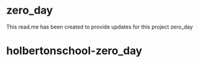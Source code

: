 # zero_day
This read.me has been created to provide updates for this project zero_day
# holbertonschool-zero_day
